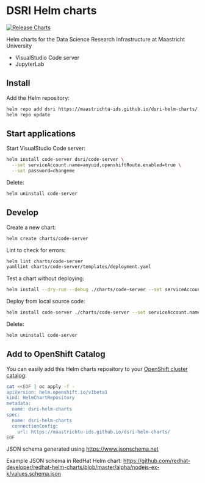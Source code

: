 # DSRI Helm charts

[![Release Charts](https://github.com/MaastrichtU-IDS/dsri-helm-charts/actions/workflows/release.yml/badge.svg)](https://github.com/MaastrichtU-IDS/dsri-helm-charts/actions/workflows/release.yml)

Helm charts for the Data Science Research Infrastructure at Maastricht University

* VisualStudio Code server
* JupyterLab

## Install

Add the Helm repository:

```bash
helm repo add dsri https://maastrichtu-ids.github.io/dsri-helm-charts/
helm repo update
```

## Start applications

Start VisualStudio Code server:

```bash
helm install code-server dsri/code-server \
  --set serviceAccount.name=anyuid,openshiftRoute.enabled=true \
  --set password=changeme
```

Delete:

```bash
helm uninstall code-server
```

## Develop

Create a new chart:

```bash
helm create charts/code-server
```

Lint to check for errors: 

```bash
helm lint charts/code-server
yamllint charts/code-server/templates/deployment.yaml
```

Test a chart without deploying:

```bash
helm install --dry-run --debug ./charts/code-server --set serviceAccount.name=anyuid,openshiftRoute.enabled=true,password=changeme --generate-name
```

Deploy from local source code:

```bash
helm install code-server ./charts/code-server --set serviceAccount.name=anyuid,openshiftRoute.enabled=true,password=changeme
```

Delete:

```bash
helm uninstall code-server
```

## Add to OpenShift Catalog

You can easily add this Helm charts repository to your [OpenShift cluster catalog](https://docs.openshift.com/container-platform/4.6/cli_reference/helm_cli/configuring-custom-helm-chart-repositories.html):

```bash
cat <<EOF | oc apply -f -
apiVersion: helm.openshift.io/v1beta1
kind: HelmChartRepository
metadata:
  name: dsri-helm-charts
spec:
  name: dsri-helm-charts
  connectionConfig:
    url: https://maastrichtu-ids.github.io/dsri-helm-charts/
EOF
```

JSON schema generated using https://www.jsonschema.net

Example JSON schema in RedHat Helm chart: https://github.com/redhat-developer/redhat-helm-charts/blob/master/alpha/nodejs-ex-k/values.schema.json

